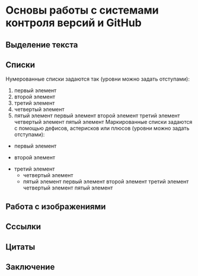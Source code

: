 # Основы работы с системами контроля версий и GitHub

## Выделение текста
 
## Списки
Нумерованные списки задаются так (уровни можно задать отступами):

1. первый элемент
2. второй элемент
3. третий элемент
4. четвертый элемент
1. пятый элемент
первый элемент
второй элемент
третий элемент
четвертый элемент
пятый элемент
Маркированные списки задаются с помощью дефисов, астерисков или плюсов (уровни можно задать отступами):

+ первый элемент
- второй элемент
+ третий элемент
  - четвертый элемент
  * пятый элемент
первый элемент
второй элемент
третий элемент
четвертый элемент
пятый элемент
## Работа с изображениями

## Сссылки

## Цитаты

## Заключение